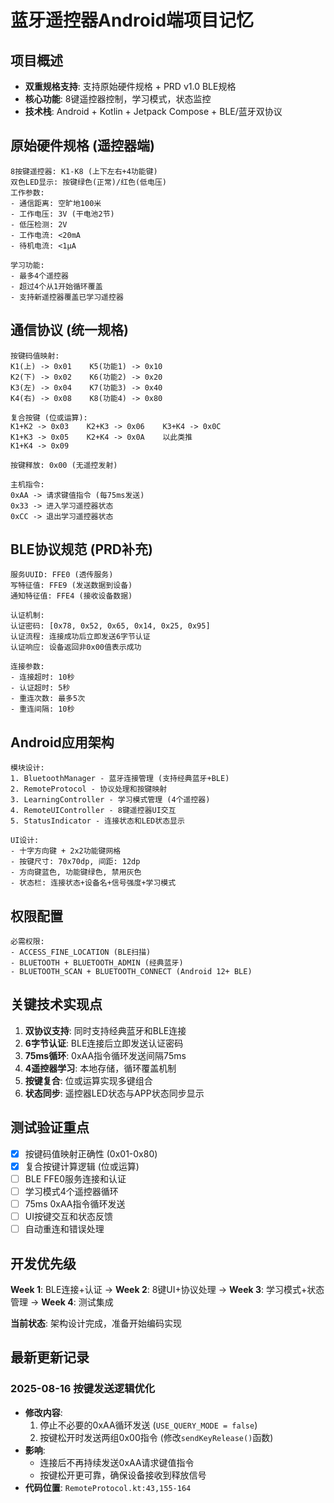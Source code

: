 # 蓝牙遥控器Android端项目记忆

## 项目概述 
- **双重规格支持**: 支持原始硬件规格 + PRD v1.0 BLE规格
- **核心功能**: 8键遥控器控制，学习模式，状态监控
- **技术栈**: Android + Kotlin + Jetpack Compose + BLE/蓝牙双协议

## 原始硬件规格 (遥控器端)
```
8按键遥控器: K1-K8 (上下左右+4功能键)
双色LED显示: 按键绿色(正常)/红色(低电压)  
工作参数:
- 通信距离: 空旷地100米
- 工作电压: 3V (干电池2节)
- 低压检测: 2V
- 工作电流: <20mA
- 待机电流: <1μA

学习功能:
- 最多4个遥控器
- 超过4个从1开始循环覆盖
- 支持新遥控器覆盖已学习遥控器
```

## 通信协议 (统一规格)
```
按键码值映射:
K1(上) -> 0x01    K5(功能1) -> 0x10
K2(下) -> 0x02    K6(功能2) -> 0x20  
K3(左) -> 0x04    K7(功能3) -> 0x40
K4(右) -> 0x08    K8(功能4) -> 0x80

复合按键 (位或运算):
K1+K2 -> 0x03    K2+K3 -> 0x06    K3+K4 -> 0x0C
K1+K3 -> 0x05    K2+K4 -> 0x0A    以此类推
K1+K4 -> 0x09    

按键释放: 0x00 (无遥控发射)

主机指令:
0xAA -> 请求键值指令 (每75ms发送)
0x33 -> 进入学习遥控器状态
0xCC -> 退出学习遥控器状态
```

## BLE协议规范 (PRD补充)
```
服务UUID: FFE0 (透传服务)
写特征值: FFE9 (发送数据到设备)
通知特征值: FFE4 (接收设备数据)

认证机制:
认证密码: [0x78, 0x52, 0x65, 0x14, 0x25, 0x95]
认证流程: 连接成功后立即发送6字节认证
认证响应: 设备返回非0x00值表示成功

连接参数:
- 连接超时: 10秒
- 认证超时: 5秒  
- 重连次数: 最多5次
- 重连间隔: 10秒
```

## Android应用架构
```
模块设计:
1. BluetoothManager - 蓝牙连接管理 (支持经典蓝牙+BLE)
2. RemoteProtocol - 协议处理和按键映射
3. LearningController - 学习模式管理 (4个遥控器)
4. RemoteUIController - 8键遥控器UI交互
5. StatusIndicator - 连接状态和LED状态显示

UI设计:
- 十字方向键 + 2x2功能键网格
- 按键尺寸: 70x70dp, 间距: 12dp
- 方向键蓝色, 功能键绿色, 禁用灰色
- 状态栏: 连接状态+设备名+信号强度+学习模式
```

## 权限配置
```
必需权限:
- ACCESS_FINE_LOCATION (BLE扫描)
- BLUETOOTH + BLUETOOTH_ADMIN (经典蓝牙)
- BLUETOOTH_SCAN + BLUETOOTH_CONNECT (Android 12+ BLE)
```

## 关键技术实现点
1. **双协议支持**: 同时支持经典蓝牙和BLE连接
2. **6字节认证**: BLE连接后立即发送认证密码
3. **75ms循环**: 0xAA指令循环发送间隔75ms
4. **4遥控器学习**: 本地存储，循环覆盖机制
5. **按键复合**: 位或运算实现多键组合
6. **状态同步**: 遥控器LED状态与APP状态同步显示

## 测试验证重点
- [x] 按键码值映射正确性 (0x01-0x80)
- [x] 复合按键计算逻辑 (位或运算)
- [ ] BLE FFE0服务连接和认证
- [ ] 学习模式4个遥控器循环
- [ ] 75ms 0xAA指令循环发送
- [ ] UI按键交互和状态反馈
- [ ] 自动重连和错误处理

## 开发优先级
**Week 1**: BLE连接+认证 → **Week 2**: 8键UI+协议处理 → **Week 3**: 学习模式+状态管理 → **Week 4**: 测试集成

**当前状态**: 架构设计完成，准备开始编码实现

## 最新更新记录

### 2025-08-16 按键发送逻辑优化
- **修改内容**: 
  1. 停止不必要的0xAA循环发送 (`USE_QUERY_MODE = false`)
  2. 按键松开时发送两组0x00指令 (修改`sendKeyRelease()`函数)
- **影响**: 
  - 连接后不再持续发送0xAA请求键值指令
  - 按键松开更可靠，确保设备接收到释放信号
- **代码位置**: `RemoteProtocol.kt:43,155-164`